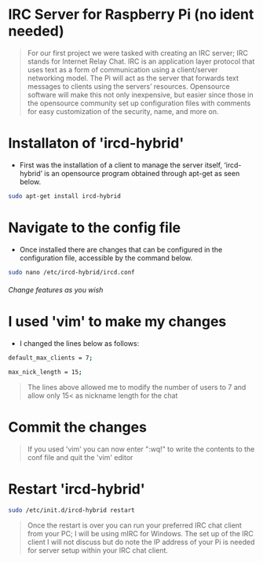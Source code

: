# IRC Server for Raspberry Pi (no ident needed)

>For our first project we were tasked with creating an IRC server; IRC stands for Internet Relay Chat. IRC is an application layer protocol that uses text as a form of communication using a client/server networking model. The Pi will act as the server that forwards text messages to clients using the servers’ resources. Opensource software will make this not only inexpensive, but easier since those in the opensource community set up configuration files with comments for easy customization of the security, name, and more on. 

# Installaton of 'ircd-hybrid'
- First was the installation of a client to manage the server itself, ‘ircd-hybrid’ is an opensource program obtained through apt-get as seen below.

```sh
sudo apt-get install ircd-hybrid
```

# Navigate to the config file
- Once installed there are changes that can be configured in the configuration file, accessible by the command below.
```sh
sudo nano /etc/ircd-hybrid/ircd.conf
```
###### Change features as you wish
# I used 'vim' to make my changes

- I changed the lines below as follows:
```sh
default_max_clients = 7;
```
```sh
max_nick_length = 15;
```
>The lines above allowed me to modify the number of users to 7 and allow only 15< as nickname length for the chat

# Commit the changes
> If you used 'vim' you can now enter ":wq!" to write the contents to the conf file and quit the 'vim' editor

#  Restart 'ircd-hybrid'
```sh
sudo /etc/init.d/ircd-hybrid restart
```
 
>Once the restart is over you can run your preferred IRC chat client from your PC; I will be using mIRC for Windows. The set up of the IRC client I will not discuss but do note the IP address of your Pi is needed for server setup within your IRC chat client. 
